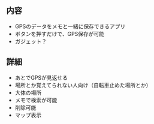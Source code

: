## 内容
- GPSのデータをメモと一緒に保存できるアプリ
- ボタンを押すだけで、GPS保存が可能
- ガジェット？

## 詳細
- あとでGPSが見返せる
- 場所とか覚えてられない人向け（自転車止めた場所とか）
- 大体の場所
- メモで検索が可能
- 削除可能
- マップ表示
